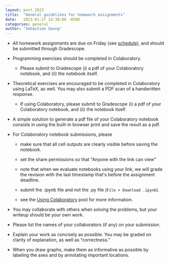 ```yaml
---
layout: post_2023
title:  "General guidelines for homework assignments"
date:   2023-01-27 14:30:00 -0500
categories: general
author: "Sebastian Seung"
---
```


- All homework assignments are due on Friday (see [schedule](http://cos485.github.io/2018/schedule/)), and should be submitted through Gradescope.  

- Programming exercises should be completed in Colaboratory.  

  - Please submit to Gradescope (i) a pdf of your Colaboratory notebook, and (ii) the notebook itself.

- Theoretical exercises are encouraged to be completed in Colaboratory using LaTeX, as well. You may also submit a PDF scan of a handwritten response.

  - If using Colaboratory, please submit to Gradescope (i) a pdf of your Colaboratory notebook, and (ii) the notebook itself.

- A simple solution to generate a pdf file of your Colaboratory notebook consists in using the built-in browser print and save the result as a pdf.
  
- For Colaboratory notebook submissions, please
 
  - make sure that all cell outputs are clearly visible before saving the notebook.
  
  - set the share permissions so that "Anyone with the link can view"
  
  - note that when we evaluate notebooks using your link, we will grade the revision with the last timestamp that's before the assignment deadline.
  
  - submit the .ipynb file and not the .py file (`File > Download .ipynb`).
  
  - see the [Using Colaboratory](https://cos485.github.io/general/2018/02/08/using-colaboratory.html) post for more information.

- You may collaborate with others when solving the problems, but your writeup should be your own work.

- Please list the names of your collaborators (if any) on your submission.

- Explain your work as concisely as possible. You may be graded on clarity of explanation, as well as “correctness.”

- When you draw graphs, make them as informative as possible by labeling the axes and by annotating important locations.
